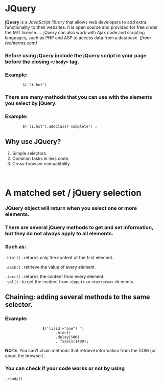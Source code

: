 # **JQuery**

**jQuery** is a *JavaScript library* that allows web developers to add extra functionality to their websites. It is open source and provided for free under the MIT license. ... jQuery can also work with Ajax code and scripting languages, such as PHP and ASP to access data from a database. 
*(from techterms.com)*

### Before using jQuery include the jQuery script in your page before the closing `</body>` tag.

### Example: 
            $('li.hot') 

### There are many methods that you can use with the elements you select by jQuery. 
### Example: 
            $('li.hot').addClass('complete') ; 

## Why use JQuery? 
1. Simple selectors. 
2. Common tasks in less code.
3. Cross-browser compatibility.

<br>

# A matched set / jQuery selection 

### JQuery object will return when you select one or more elements.

### There are several jQuery methods to get and set information, but they do not always apply to all elements. 

### Such as: 
`.html()` : returns only the content of the first element.  <br>

`.each()` : retrieve the value of every element. <br>

`.text()` : returns the content from every element. <br>
`.val()`  : to get the content from `<input>` or `<textarea>` elements. <br >


## Chaining: adding several methods to the same selector.

### Example: 
                     $('li[id!="one"] ')
                           .hide()
                           .delay(500)
                           . fadeln(1400);

**NOTE**: You can't chain methods that retrieve information from the DOM (or about the browser). 

### You can check if your code works or not by using 
`.ready()`          

